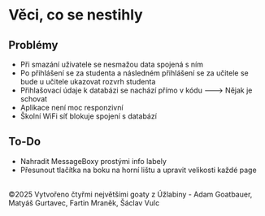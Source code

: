 # Věci, co se nestihly
## Problémy
- Při smazání uživatele se nesmažou data spojená s ním
- Po přihlášení se za studenta a následném přihlášení se za učitele se bude u učitele ukazovat rozvrh studenta
- Přihlašovací údaje k databázi se nachází přímo v kódu ---> Nějak je schovat
- Aplikace není moc responzivní
- Školní WiFi síť blokuje spojení s databází
## To-Do
- Nahradit MessageBoxy prostými info labely
- Přesunout tlačítka na boku na horní lištu a upravit velikosti každé page
<br/>
©2025 Vytvořeno čtyřmi největšími goaty z Úžlabiny - Adam Goatbauer, Matyáš Gurtavec, Fartin Mraněk, Šáclav Vulc
